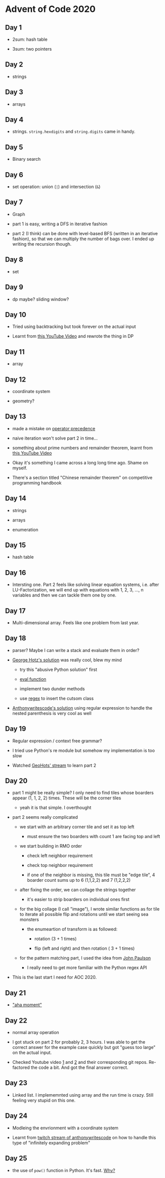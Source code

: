 # Advent of Code 2020

## Day 1

- 2sum: hash table

- 3sum: two pointers

## Day 2

- strings

## Day 3

- arrays

## Day 4

- strings. ```string.hexdigits``` and ```string.digits``` came in handy.

## Day 5

- Binary search

## Day 6

- set operation: union (```|```) and intersection (```&```)

## Day 7

- Graph

- part 1 is easy, writing a DFS in iterative fashion

- part 2 (I think) can be done with level-based BFS (written in an iterative fashion), so that we can multiply the number of bags over. I ended up writing the recursion though.

## Day 8

- set

## Day 9

- dp maybe? sliding window?

## Day 10

- Tried using backtracking but took forever on the actual input

- Learnt from [this YouTube Video](https://www.youtube.com/watch?v=cE88K2kFZn0) and rewrote the thing in DP

## Day 11

- array

## Day 12

- coordinate system

- geometry?

## Day 13

- made a mistake on [operator precedence](https://docs.python.org/3/reference/expressions.html#operator-precedence)

- naive iteration won't solve part 2 in time...

- something about prime numbers and remainder theorem, learnt from [this YouTube Video](https://www.youtube.com/watch?v=x40aLK9KjYQ)

- Okay it's something I came across a long long time ago. Shame on myself.

- There's a section titled "Chinese remainder theorem" on competitive programming handbook

## Day 14

- strings

- arrays

- enumeration

## Day 15

- hash table

## Day 16

- Intersting one. Part 2 feels like solving linear equation systems, i.e. after LU-Factorization, we will end up with equations with 1, 2, 3, ..., n variables and then we can tackle them one by one.

## Day 17

- Multi-dimensional array. Feels like one problem from last year.

## Day 18

- parser? Maybe I can write a stack and evaluate them in order?

- [George Hotz's solution](https://www.youtube.com/watch?v=OxDp11u-GUo) was really cool, blew my mind

    - try this "abusive Python solution" first

    - [eval function](https://docs.python.org/3/library/functions.html#eval)

    - implement two dunder methods

    - use [regex](https://docs.python.org/3/library/re.html#re.sub) to insert the cutsom class

- [Anthonywritescode's solution](https://www.youtube.com/watch?v=2Xyg6Zjv2PM) using regular expression to handle the nested parenthesis is very cool as well

## Day 19

- Regular expression / context free grammar?

- I tried use Python's re module but somehow my implementation is too slow

- Watched [GeoHots' stream](https://www.youtube.com/watch?v=OxDp11u-GUo) to learn part 2

## Day 20

- part 1 might be really simple? I only need to find tiles whose boarders appear (1, 1, 2, 2) times. These will be the corner tiles

    - yeah it is that simple. I overthought

- part 2 seems really complicated

    - we start with an arbitrary corner tile and set it as top left

        - must ensure the two boarders with count 1 are facing top and left

    - we start building in RMO order

        - check left neighbor requirement

        - check top neighbor requirement

        - if one of the neighbor is missing, this tile must be "edge tile", 4 boarder count sums up to 6 (1,1,2,2) and 7 (1,2,2,2)

    - after fixing the order, we can collage the strings together

        - it's easier to strip boarders on individual ones first

    - for the big collage (I call "image"), I wrote similar functions as for tile to iterate all possible flip and rotations until we start seeing sea monsters

        - the enumeartion of transform is as followed:

            - rotation (3  + 1 times)

            - flip (left and right) and then rotation ( 3 + 1 times)

    - for the pattern matching part, I used the idea from [John Paulson](https://github.com/anthonywritescode/aoc2020/tree/master/day20)

        - I really need to get more familiar with the Python regex API

- This is the last start I need for AOC 2020.

## Day 21

- ["aha moment"](https://www.youtube.com/watch?v=5TOgCuSsfZg)

## Day 22

- normal array operation

- I got stuck on part 2 for probably 2, 3 hours. I was able to get the correct answer for the example case quickly but got "guess too large" on the actual input.

- Checked Youtube video [1](https://www.youtube.com/watch?v=Um2LI6EgfjA) and [2](https://www.youtube.com/watch?v=iD4R7wSNrdw) and their corresponding git repos. Re-factored the code a bit. And got the final answer correct.

## Day 23

- Linked list. I implememnted using array and the run time is crazy. Still feeling very stupid on this one.

## Day 24

- Modleing the envrionment with a coordinate system

- Learnt from [twitch stream of anthonywritescode](https://www.twitch.tv/videos/848239372) on how to handle this type of "infinitely expanding problem"

## Day 25

- the use of ```pow()``` function in Python. It's fast. [Why?](https://stackoverflow.com/questions/14133806/why-is-powa-d-n-so-much-faster-than-ad-n)


